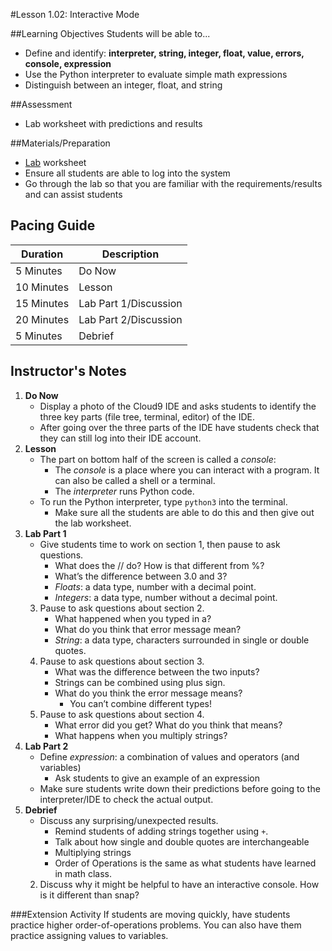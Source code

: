 #Lesson 1.02: Interactive Mode

##Learning Objectives
Students will be able to... 
* Define and identify: **interpreter, string, integer, float, value, errors, console, expression**
* Use the Python interpreter to evaluate simple math expressions
* Distinguish between an integer, float, and string

##Assessment
* Lab worksheet with predictions and results

##Materials/Preparation
* [Lab] worksheet
* Ensure all students are able to log into the system
* Go through the lab so that you are familiar with the requirements/results and can assist students

## Pacing Guide
| **Duration**   | **Description**    |
| ---------- | -------------- |
| 5 Minutes  | Do Now         |
| 10 Minutes | Lesson         |
| 15 Minutes | Lab Part 1/Discussion |
| 20 Minutes | Lab Part 2/Discussion          |
| 5 Minutes | Debrief     |

## Instructor's Notes
1. **Do Now**
	* Display a photo of the Cloud9 IDE and asks students to identify the three key parts (file tree, terminal, editor) of the IDE.
	* After going over the three parts of the IDE have students check that they can still log into their IDE account.
2. **Lesson** 
	* The part on bottom half of the screen is called a *console*:
		* The *console* is a place where you can interact with a program. It can also be called a shell or a terminal.
		* The *interpreter* runs Python code.
	* To run the Python interpreter, type `python3` into the terminal. 
		* Make sure all the students are able to do this and then give out the lab worksheet.
3. **Lab Part 1** 
	* Give students time to work on section 1, then pause to ask questions. 	
	    *	What does the // do? How is that different from %?
		*	What’s the difference between 3.0 and 3?
		*	*Floats*: a data type, number with a decimal point.
		*  *Integers*: a data type, number without a decimal point.
	3.	Pause to ask questions about section 2.
		*	What happened when you typed in a?
		*	What do you think that error message mean? 
		*	*String*: a data type, characters surrounded in single or double quotes.
	4.	Pause to ask questions about section 3.
		*	What was the difference between the two inputs?
		*	Strings can be combined using plus sign.
		*	What do you think the error message means?		
	    	*   You can’t combine different types!
	5.	Pause to ask questions about section 4.
		*	What error did you get? What do you think that means?
		*  What happens when you multiply strings?
4. **Lab Part 2**
    * Define *expression*: a combination of values and operators (and variables)
        * Ask students to give an example of an expression 
    * Make sure students write down their predictions before going to the interpreter/IDE to check the actual output.
5. **Debrief**
	* Discuss any surprising/unexpected results. 
		* Remind students of adding strings together using `+`. 
		* Talk about how single and double quotes are interchangeable
		* Multiplying strings
		* Order of Operations is the same as what students have learned in math class.
	2. Discuss why it might be helpful to have an interactive console. How is it different than snap? 

###Extension Activity
If students are moving quickly, have students practice higher order-of-operations problems. You can also have them practice assigning values to variables. 
  


[Lab]: https://teals-introcs.gitbooks.io/2nd-semester-introduction-to-computer-science-pri/content/units/1_unit/02_lesson/lab_102.html
